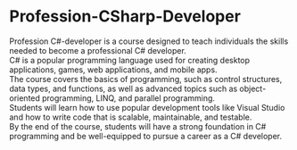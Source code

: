 # **Profession-CSharp-Developer**

Profession C#-developer is a course designed to teach individuals the skills needed to become a professional C# developer.  
C# is a popular programming language used for creating desktop applications, games, web applications, and mobile apps.  
The course covers the basics of programming, such as control structures, data types, and functions, as well as advanced topics such as object-oriented programming, LINQ, and parallel programming.  
Students will learn how to use popular development tools like Visual Studio and how to write code that is scalable, maintainable, and testable.  
By the end of the course, students will have a strong foundation in C# programming and be well-equipped to pursue a career as a C# developer.
